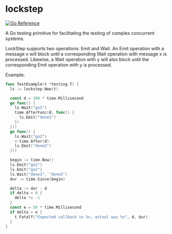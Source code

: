 # lockstep

[![Go Reference](https://pkg.go.dev/badge/github.com/dcaiafa/lockstep.svg)](https://pkg.go.dev/github.com/dcaiafa/lockstep)

A Go testing primitive for facilitating the testing of complex concurrent systems.

LockStep supports two operations: Emit and Wait. An Emit operation with a
message x will block until a corresponding Wait operation with message x is
processed. Likewise, a Wait operation with y will also block until the
corresponding Emit operation with y is processed.

Example:

```go
func TestExample(t *testing.T) {
  ls := lockstep.New(t)

  const d = 300 * time.Millisecond
  go func() {
    ls.Wait("go1")
    time.AfterFunc(d, func() {
      ls.Emit("done1")
    })
  }()
  go func() {
    ls.Wait("go2")
    <-time.After(d)
    ls.Emit("done2")
  }()

  begin := time.Now()
  ls.Emit("go1")
  ls.Emit("go2")
  ls.Wait("done1", "done2")
  dur := time.Since(begin)

  delta := dur - d
  if delta < 0 {
    delta *= -1
  }
  const e = 50 * time.Millisecond
  if delta > e {
    t.Fatalf("Expected callback in %v, actual was %v", d, dur)
  }
}
```

